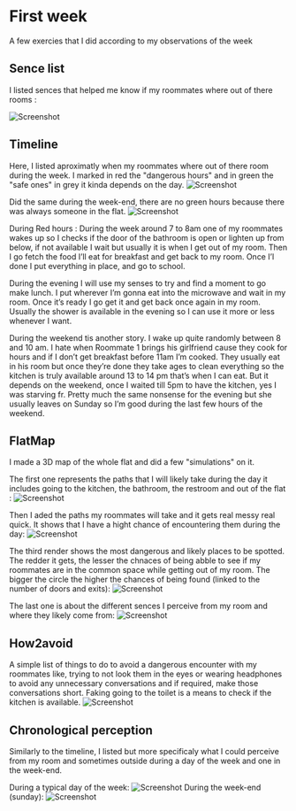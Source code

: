# First week
A few exercies that I did according to my observations of the week

## Sence list
I listed sences that helped me know if my roommates where out of there rooms :

![Screenshot](20.59.14.png)

## Timeline
Here, I listed aproximatly when my roommates where out of there room during the week. I marked in red the "dangerous hours" and in green the "safe ones" in grey it kinda depends on the day.
![Screenshot](20.53.34.png)

Did the same during the week-end, there are no green hours because there was always someone in the flat.
![Screenshot](23.13.32.png)

During Red hours :
During the week around 7 to 8am one of my roommates wakes up so I checks if the door of the bathroom is open or lighten up from below, if not available I wait but usually it is when I get out of my room. Then I go fetch the food I’ll eat for breakfast and get back to my room. Once I’l done I put everything in place, and go to school.

During the evening I will use my senses to try and find a moment to go make lunch. I put wherever I’m gonna eat into the microwave and wait in my room. Once it’s ready I go get it and get back once again in my room. Usually the shower is available in the evening so I can use it more or less whenever I want.

During the weekend tis another story. I wake up quite randomly between 8 and 10 am. I hate when Roommate 1 brings his girlfriend cause they cook for hours and if I don’t get breakfast before 11am I’m cooked. They usually eat in his room but once they’re done they take ages to clean everything so the kitchen is truly available around 13 to 14 pm that’s when I can eat. But it depends on the weekend, once I waited till 5pm to have the kitchen, yes I was starving fr. Pretty much the same nonsense for the evening but she usually leaves on Sunday so I’m good during the last few hours of the weekend.

## FlatMap
I made a 3D map of the whole flat and did a few "simulations" on it.

The first one represents the paths that I will likely take during the day it includes going to the kitchen, the bathroom, the restroom and out of the flat :
![Screenshot](21.04.53.png)

Then I aded the paths my roommates will take and it gets real messy real quick. It shows that I have a hight chance of encountering them during the day:
![Screenshot](21.05.01.png)

The third render shows the most dangerous and likely places to be spotted. The redder it gets, the lesser the chnaces of being abble to see if my roommates are in the common space while getting out of my room. The bigger the circle the higher the chances of being found (linked to the number of doors and exits):
![Screenshot](21.05.10.png)

The last one is about the different sences I perceive from my room and where they likely come from:
![Screenshot](21.05.19.png)

## How2avoid
A simple list of things to do to avoid a dangerous encounter with my roommates like, trying to not look them in the eyes or wearing headphones to avoid any unnecessary conversations and if required, make those conversations short. Faking going to the toilet is a means to check if the kitchen is available.
![Screenshot](how2avoid.png)

## Chronological perception

Similarly to the timeline, I listed but more specificaly what I could perceive from my room and sometimes outside during a day of the week and one in the week-end.

During a typical day of the week:
![Screenshot](wh.png)
During the week-end (sunday):
![Screenshot](weh.png)